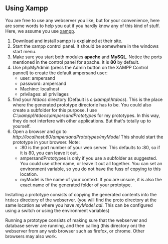 
## Using Xampp
You are free to use any webserver you like, but for your convenience, here are some words to help you out if you hardly know any of this kind of stuff. Here, we assume you use [xampp](https://www.apachefriends.org/index.html).

  1. Download and install xampp is explained at their site.
  2. Start the xampp control panel. It should be somewhere in the windows start menu. 
  3. Make sure you start both modules **apache** and **MySQL**. Notice the ports mentioned in the control panel for apache. It is **80** by default.
  4. Use phpMyAdmin (press the Admin button on the XAMPP Control pannel) to create the default ampersand user:
     * user: ampersand
     * password: ampersand
     * Machine: localhost
     * privilages: all privilages
  5. find your *htdocs* directory (Default is *c:\xampp\htdocs*). This is the place where the generated prototype directorie has to be. You could also create a subfolder for this purpose. I use *C:\xampp\htdocs\ampersandPrototypes* for my prototypes. In this way, they do not interfere with other applications. But that's totally up to yourself.
  6. Open a browser and go to *http://localhost:80/ampersandPrototypes/myModel* This should start the prototype in your browser. Note:
     * :80 is the port number of your web server. This defaults to :80, so if it is 80, you can leave it out.
     * ampersandPrototypes is only if you use a subfolder as suggested. You could use other name, or leave it out all together. You can set an environment variable, so you do not have the fuss of copying to this location.
     * myModel is the name of your context. If you are unsure, it is also the exact name of the generated folder of your prototype.

Installing a prototype consists of copying the generated contents into the `htdocs` directory of the webserver. (you will find the proto directory at the same location as where you have _myModel.adl_. This can be configured using a switch or using the environment variables)

Running a prototype consists of making sure that the webserver and database server are running, and then calling (this directory on) the webserver from any web browser such as firefox, or chrome. Other browsers may also work.
